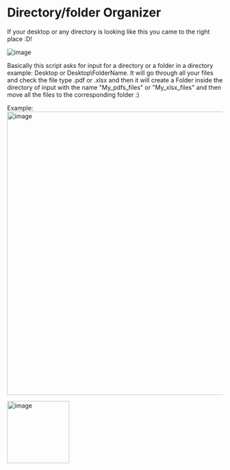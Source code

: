 # Directory/folder Organizer
If your desktop or any directory is looking like this you came to the right place :D!

![image](https://github.com/rodas96/Directory-folder-Organizer/assets/108375741/781a21f1-9478-4258-a7dd-983d0cd29756)

Basically this script asks for input for a directory or a folder in a directory example: Desktop or Desktop\FolderName. It will go through all your files and check the file type .pdf or .xlsx and then it will create a Folder inside the directory of input with the name "My_pdfs_files" or "My_xlsx_files" and then move all the files to the corresponding folder :)

Example:
<img width="661" alt="image" src="https://github.com/rodas96/Directory-folder-Organizer/assets/108375741/09089129-a4b9-4f67-a2dc-a78e8b288fd9">

<img width="145" alt="image" src="https://github.com/rodas96/Directory-folder-Organizer/assets/108375741/dacd654a-6640-40b9-ac29-70b4bafe62b3">




